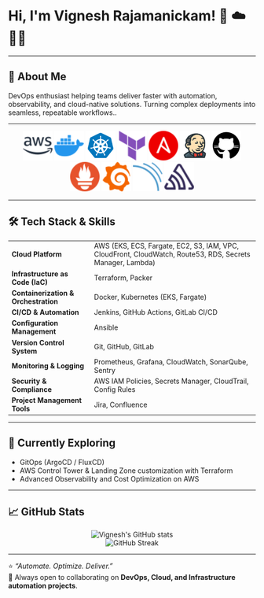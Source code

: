 # Hi, I'm Vignesh Rajamanickam! 👋 ☁️ 🧑‍💻
<!-- [![linkedin](https://img.shields.io/badge/linkedin-0A66C2?style=for-the-badge&logo=linkedin&logoColor=white)](https://www.linkedin.com/in/vignesh-rajamanickam/) -->

---

## 🚀 About Me 
DevOps enthusiast helping teams deliver faster with automation, observability, and cloud-native solutions.
Turning complex deployments into seamless, repeatable workflows..

---

<div align="center">
  <img width="60" height="60" src="./asset/amazonaws-color.svg">
  <img width="60" height="60" src="./asset/docker-color.svg">
  <img width="60" height="60" src="./asset/kubernetes-color.svg">
  <img width="60" height="60" src="./asset/terraform-color.svg">
  <img width="60" height="60" src="./asset/ansible-color.svg">
  <img width="60" height="60" src="./asset/jenkins-color.svg">
  <img width="60" height="60" src="./asset/githubactions-color.svg">
  <img width="60" height="60" src="./asset/prometheus-color.svg">
  <img width="60" height="60" src="./asset/grafana-color.svg">
  <img width="60" height="60" src="./asset/sonarqube-color.svg">
  <img width="60" height="60" src="./asset/sentry-color.svg">
</div>

---

## 🛠 Tech Stack & Skills
|||  
|-|-|  
| **Cloud Platform** | AWS (EKS, ECS, Fargate, EC2, S3, IAM, VPC, CloudFront, CloudWatch, Route53, RDS, Secrets Manager, Lambda) |  
| **Infrastructure as Code (IaC)** | Terraform, Packer |  
| **Containerization & Orchestration** | Docker, Kubernetes (EKS, Fargate) |  
| **CI/CD & Automation** | Jenkins, GitHub Actions, GitLab CI/CD |  
| **Configuration Management** | Ansible |  
| **Version Control System** | Git, GitHub, GitLab |  
| **Monitoring & Logging** | Prometheus, Grafana, CloudWatch, SonarQube, Sentry |  
| **Security & Compliance** | AWS IAM Policies, Secrets Manager, CloudTrail, Config Rules |  
| **Project Management Tools** | Jira, Confluence |  

---

## 🌱 Currently Exploring
- GitOps (ArgoCD / FluxCD)  
- AWS Control Tower & Landing Zone customization with Terraform  
- Advanced Observability and Cost Optimization on AWS  

---

## 📈 GitHub Stats

<p align="center">
  <img src="https://github-readme-stats.vercel.app/api?username=Vigneshraja26&show_icons=true&theme=tokyonight" alt="Vignesh's GitHub stats" />
  <br/>
  <img src="https://github-readme-streak-stats.herokuapp.com/?user=Vigneshraja26&theme=tokyonight" alt="GitHub Streak" />
</p>

---

⭐️ *“Automate. Optimize. Deliver.”*  
💬 Always open to collaborating on **DevOps, Cloud, and Infrastructure automation projects**.
